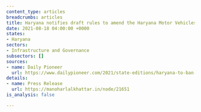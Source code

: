 ```yaml
---
content_type: articles
breadcrumbs: articles
title: Haryana notifies draft rules to amend the Haryana Motor Vehicles Rules, 1993
date: 2021-08-18 04:00:00 +0000
states:
- Haryana
sectors:
- Infrastructure and Governance
subsectors: []
sources:
- name: Daily Pioneer
  url: https://www.dailypioneer.com/2021/state-editions/haryana-to-ban-plying-of-15-year-old-vehicles.html
details:
- name: Press Release
  url: https://manoharlalkhattar.in/node/21651
is_analysis: false

---
```

